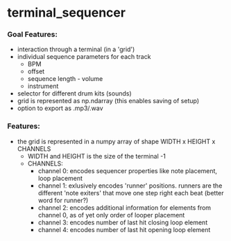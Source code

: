 # terminal_sequencer

### Goal Features:
- interaction through a terminal (in a 'grid')
- individual sequence parameters for each track
    - BPM
    - offset
    - sequence length - volume
    - instrument
- selector for different drum kits (sounds)
- grid is represented as np.ndarray (this enables saving of setup)
- option to export as .mp3/.wav

### Features:
- the grid is represented in a numpy array of shape WIDTH x HEIGHT x CHANNELS
    - WIDTH and HEIGHT is the size of the terminal -1
    - CHANNELS:
        - channel 0: encodes sequencer properties like note placement, loop placement
        - channel 1: exlusively encodes 'runner' positions. runners are the different 'note exiters' that move one step right each beat (better word for runner?)
        - channel 2: encodes additional information for elements from channel 0, as of yet only order of looper placement
        - channel 3: encodes number of last hit closing loop element
        - channel 4: encodes number of last hit opening loop element

